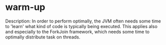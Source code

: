 # warm-up

Description: In order to perform optimally, the JVM often needs some time to 'learn' what kind of code is typically being executed. This applies also and especially to the ForkJoin framework, which needs some time to optimally distribute task on threads.
